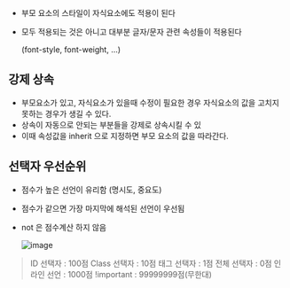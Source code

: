 - 부모 요소의 스타일이 자식요소에도 적용이 된다
- 모두 적용되는 것은 아니고 대부분 글자/문자 관련 속성들이 적용된다

    (font-style, font-weight, ...)

## 강제 상속

- 부모요소가 있고, 자식요소가 있을때 수정이 필요한 경우 자식요소의 값을 고치지 못하는 경우가 생길 수 있다.
- 상속이 자동으로 안되는 부분들을 강제로 상속시킬 수 있
- 이때 속성값을 inherit 으로 지정하면 부모 요소의 값을 따라간다.

## 선택자 우선순위

- 점수가 높은 선언이 유리함 (명시도, 중요도)
- 점수가 같으면 가장 마지막에 해석된 선언이 우선됨
- not 은 점수계산 하지 않음

    ![image](https://user-images.githubusercontent.com/60869490/132526389-04353186-dbab-421e-b4ff-9d260e294fb5.png)


> ID 선택자 : 100점
Class 선택자 : 10점
태그 선택자 : 1점
전체 선택자 : 0점
인라인 선언 : 1000점
!important : 99999999점(무한대)
